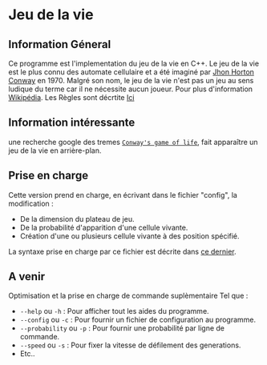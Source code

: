 # Jeu de la vie

## Information Géneral

Ce programme est l'implementation du jeu de la vie en C++.
Le jeu de la vie est le plus connu des automate cellulaire et a été imaginé par <a href="https://fr.wikipedia.org/wiki/John_Horton_Conway">Jhon Horton Conway</a> en 1970.
Malgré son nom, le jeu de la vie n'est pas un jeu au sens ludique du terme car il ne nécessite aucun joueur.
Pour plus d'information <a href="https://fr.wikipedia.org/wiki/Jeu_de_la_vie">Wikipédia</a>.
Les Règles sont décrtite <a href="https://fr.wikipedia.org/wiki/Jeu_de_la_vie#R%C3%A8gles">Ici</a>

## Information intéressante

une recherche google des tremes <a href="https://www.google.com/search?q=conway%27s+game+of+life">`Conway's game of life`</a>, fait apparaître un jeu de la vie en arrière-plan.

## Prise en charge

Cette version prend en charge, en écrivant dans le fichier "config", la modification :
- De la dimension du plateau de jeu.
- De la probabilité d'apparition d'une cellule vivante.
- Création d'une ou plusieurs cellule vivante à des position spécifié.

La syntaxe prise en charge par ce fichier est décrite dans [ce dernier](config).

## A venir

Optimisation et la prise en charge de commande suplèmentaire Tel que :
- `--help` ou `-h` 			: Pour afficher tout les aides du programme.
- `--config` ou `-c`		: Pour fournir un fichier de configuration au programme.
- `--probability` ou `-p` 	: Pour fournir une probabilité par ligne de commande.
- `--speed` ou `-s` 		: Pour fixer la vitesse de défilement des generations.
- Etc..
